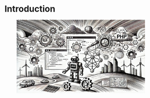 # Introduction



<figure><img src="../.gitbook/assets/image (1).png" alt=""><figcaption></figcaption></figure>
